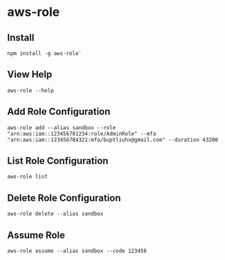 # aws-role

## Install
```
npm install -g aws-role`
```

## View Help
```
aws-role --help
```

## Add Role Configuration
```
aws-role add --alias sandbox --role
"arn:aws:iam::123456781234:role/AdminRole" --mfa "arn:aws:iam::123456784321:mfa/buptliuhs@gmail.com" --duration 43200
```

## List Role Configuration
```
aws-role list
```

## Delete Role Configuration
```
aws-role delete --alias sandbox
```

## Assume Role
```
aws-role assume --alias sandbox --code 123456
```


